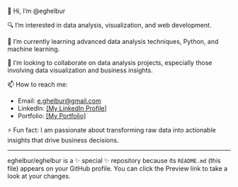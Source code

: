👋 Hi, I’m @eghelbur

🔍 I’m interested in data analysis, visualization, and web development.

🌱 I’m currently learning advanced data analysis techniques, Python, and machine learning.

💞️ I’m looking to collaborate on data analysis projects, especially those involving data visualization and business insights.

📫 How to reach me:
- Email: e.ghelbur@gmail.com  
- LinkedIn: [[My LinkedIn Profile]](https://www.linkedin.com/in/eugeniu-ghelbur/)
- Portfolio: [[My Portfolio]](https://eghelbur.notion.site/Eugeniu-Ghelbur-15fa22b64cf180d0aae2c19061f1b539)

⚡ Fun fact: I am passionate about transforming raw data into actionable insights that drive business decisions.

---

eghelbur/eghelbur is a ✨ special ✨ repository because its `README.md` (this file) appears on your GitHub profile.
You can click the Preview link to take a look at your changes.
